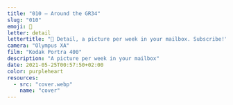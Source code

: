 ```yaml
---
title: "010 — Around the GR34"
slug: "010"
emoji: 👀
letter: detail
lettertitle: "👀 Detail, a picture per week in your mailbox. Subscribe!"
camera: "Olympus XA"
film: "Kodak Portra 400"
description: "A picture per week in your mailbox"
date: 2021-05-25T00:57:50+02:00
color: purpleheart
resources:
  - src: "cover.webp"
    name: "cover"
---
```

